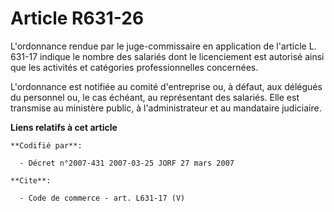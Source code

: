 # Article R631-26

L'ordonnance rendue par le juge-commissaire en application de l'article L. 631-17 indique le nombre des salariés dont le
licenciement est autorisé ainsi que les activités et catégories professionnelles concernées. 

L'ordonnance est notifiée au comité d'entreprise ou, à défaut, aux délégués du personnel ou, le cas échéant, au représentant
des salariés. Elle est transmise au ministère public, à l'administrateur et au mandataire judiciaire.

**Liens relatifs à cet article**

	**Codifié par**:

	  - Décret n°2007-431 2007-03-25 JORF 27 mars 2007

	**Cite**:

	  - Code de commerce - art. L631-17 (V)
